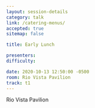 ```yaml
---
layout: session-details
category: talk
link: /catering-menus/
accepted: true
sitemap: false

title: Early Lunch

presenters:
difficulty:

date: 2020-10-13 12:50:00 -0500
room: Rio Vista Pavilion
track: t1
---
```

Rio Vista Pavilion
